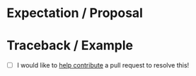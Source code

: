 <!-- Thanks for submitting an issue! Please describe the issue. -->

# Expectation / Proposal

# Traceback / Example

- [ ] I would like to [help contribute](https://github.com/ahuang11/streamjoy/blob/main/HOWTOCONTRIBUTE.md) a pull request to resolve this!
